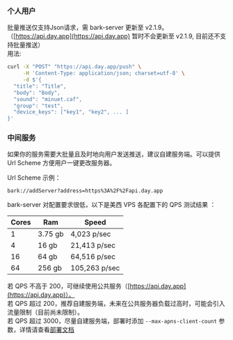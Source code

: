 
### 个人用户
批量推送仅支持Json请求，需 bark-server 更新至 v2.1.9。（[https://api.day.app](https://api.day.app) 暂时不会更新至 v2.1.9, 目前还不支持批量推送）<br />
用法:
```sh
curl -X "POST" "https://api.day.app/push" \
     -H 'Content-Type: application/json; charset=utf-8' \
     -d $'{
  "title": "Title",
  "body": "Body",
  "sound": "minuet.caf",
  "group": "test",
  "device_keys": ["key1", "key2", ... ]
}'
```

### 中间服务
如果你的服务需要大批量且及时地向用户发送推送，建议自建服务端。可以提供 Url Scheme 方便用户一键更改服务器。

Url Scheme 示例：
```
bark://addServer?address=https%3A%2F%2Fapi.day.app
```
bark-server 对配置要求很低，以下是美西 VPS 各配置下的 QPS 测试结果 ：

| Cores | Ram | Speed |
| ----- | ----------- |----------- |
| 1 | 3.75 gb |4,023 p/sec |
| 4 | 16 gb |21,413 p/sec |
| 16 | 64 gb |64,516 p/sec |
| 64 | 256 gb |105,263 p/sec |

若 QPS 不高于 200，可继续使用公共服务（[https://api.day.app](https://api.day.app)）。<br />
若 QPS 超过 200，推荐自建服务端，未来在公共服务器负载过高时，可能会引入流量限制（目前尚未限制）。<br />
若 QPS 超过 3000，尽量自建服务端，部署时添加 `--max-apns-client-count` 参数，详情请查看[部署文档](/deploy)